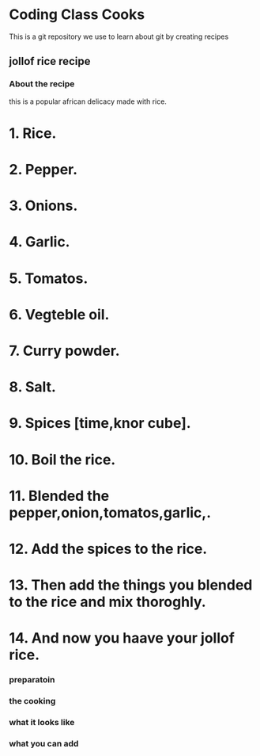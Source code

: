 # Coding Class Cooks

This is a git repository we use to learn about git by creating recipes

## jollof rice recipe

### About the recipe

this is a popular african delicacy made with rice.

#  1. Rice.
#  2. Pepper.
#  3. Onions.
#  4. Garlic.
#  5. Tomatos.
#  6. Vegteble oil.
#  7. Curry powder.
#  8. Salt.
#  9. Spices [time,knor cube].
#  10. Boil the rice.
#  11. Blended the pepper,onion,tomatos,garlic,.
#  12. Add the spices to the rice.
#  13. Then add the things you blended to the rice and mix thoroghly.
#  14. And now you haave your jollof rice.

 ### preparatoin

 ### the cooking

 ### what it looks like

 ### what you can add 